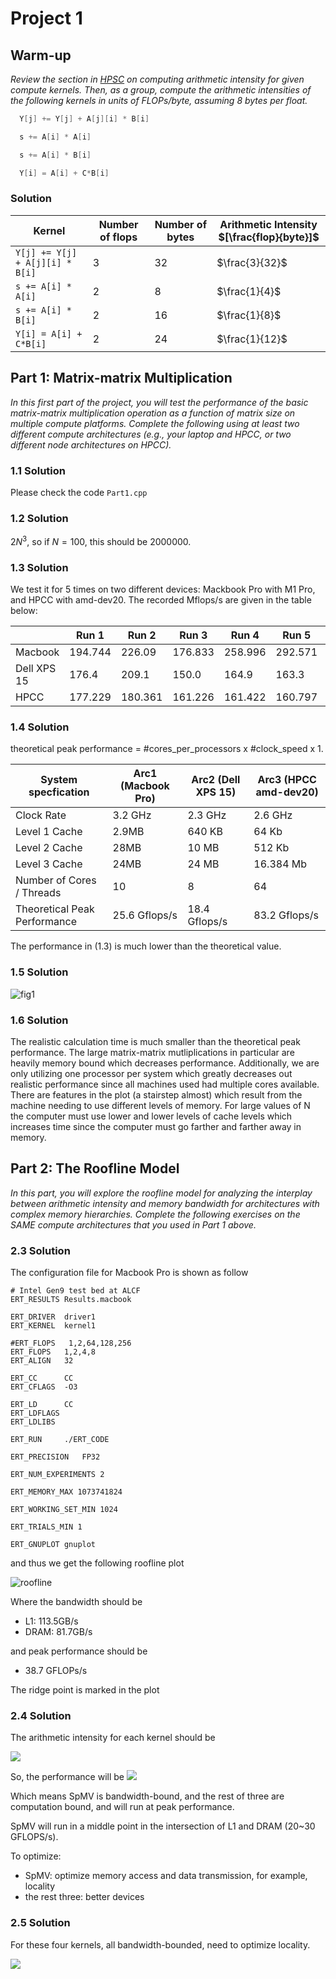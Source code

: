 # Project 1

## Warm-up

*Review the section in [HPSC](../assets/EijkhoutIntroToHPC2020.pdf) on computing arithmetic intensity for given compute kernels. 
Then, as a group, compute the arithmetic intensities of the following kernels in units of FLOPs/byte, assuming 8 bytes per float.*

```C
  Y[j] += Y[j] + A[j][i] * B[i]
```

```C
  s += A[i] * A[i]
```

```C
  s += A[i] * B[i]
```

```C
  Y[i] = A[i] + C*B[i]
```

### Solution

| Kernel      | Number of flops | Number of bytes | Arithmetic Intensity $[\frac{flop}{byte}]$|
| ----------- | ----------- | ----------- | ----------- |
| `Y[j] += Y[j] + A[j][i] * B[i]`      |    3    |    32    |    $\frac{3}{32}$    |
| `s += A[i] * A[i]`   |    2    |    8    |    $\frac{1}{4}$    |
| `s += A[i] * B[i]`   |    2    |    16    |    $\frac{1}{8}$    |
| `Y[i] = A[i] + C*B[i]`   |    2    |    24    |    $\frac{1}{12}$    |

## Part 1: Matrix-matrix Multiplication

*In this first part of the project, you will test the performance of the basic matrix-matrix multiplication operation as a function of matrix size on multiple compute platforms. Complete the following using at least two different compute architectures (e.g., your laptop and HPCC, or two different node architectures on HPCC).*

### 1.1 Solution 

Please check the code `Part1.cpp`

### 1.2 Solution 

$2N^{3}$, so if $N=100$, this should be $2000000$. 

### 1.3 Solution 

 We test it for 5 times on two different devices: Mackbook Pro with M1 Pro, and HPCC with amd-dev20. The recorded Mflops/s are given in the table below:

|             | Run 1   | Run 2   | Run 3   | Run 4   | Run 5   | Avg.     |
|-------------|---------|---------|---------|---------|---------|----------|
| Macbook     | 194.744 | 226.09  | 176.833 | 258.996 | 292.571 | 229.8468 |
| Dell XPS 15 | 176.4   | 209.1   | 150.0   | 164.9   | 163.3   | 172.74   |
| HPCC        | 177.229 | 180.361 | 161.226 | 161.422 | 160.797 | 168.207  |

### 1.4 Solution

theoretical peak performance = #cores_per_processors x #clock_speed x 1. 

| System specfication          | Arc1 (Macbook Pro) | Arc2 (Dell XPS 15) | Arc3 (HPCC amd-dev20) |
| ---------------------------- | ------------------ | ------------------ | --------------------- |
| Clock Rate                   | 3.2 GHz            | 2.3 GHz            | 2.6 GHz               |
| Level 1 Cache                | 2.9MB              | 640 KB             | 64 Kb                 |
| Level 2 Cache                | 28MB               | 10 MB              | 512 Kb                |
| Level 3 Cache                | 24MB               | 24 MB              | 16.384 Mb             |
| Number of Cores / Threads    | 10                 | 8                  | 64                    |
| Theoretical Peak Performance | 25.6 Gflops/s      | 18.4 Gflops/s      | 83.2 Gflops/s         |

The performance in (1.3) is much lower than the theoretical value. 

### 1.5 Solution 



![fig1](./image.png)


### 1.6 Solution

The realistic calculation time is much smaller than the theoretical peak performance. The large matrix-matrix mutliplications in particular are heavily memory bound which decreases performance. Additionally, we are only utilizing one processor per system which greatly decreases out realistic performance since all machines used had multiple cores available. There are features in the plot (a stairstep almost) which result from the machine needing to use different levels of memory. For large values of N the computer must use lower and lower levels of cache levels which increases time since the computer must go farther and farther away in memory. 

## Part 2: The Roofline Model 

*In this part, you will explore the roofline model for analyzing the interplay between arithmetic intensity and memory bandwidth for architectures with complex memory hierarchies. Complete the following exercises on the _SAME_ compute architectures that you used in Part 1 above.*

### 2.3 Solution

The configuration file for Macbook Pro is shown as follow
```
# Intel Gen9 test bed at ALCF
ERT_RESULTS Results.macbook

ERT_DRIVER  driver1
ERT_KERNEL  kernel1

#ERT_FLOPS   1,2,64,128,256
ERT_FLOPS   1,2,4,8
ERT_ALIGN   32

ERT_CC      CC
ERT_CFLAGS  -O3 

ERT_LD      CC
ERT_LDFLAGS 
ERT_LDLIBS

ERT_RUN     ./ERT_CODE

ERT_PRECISION   FP32

ERT_NUM_EXPERIMENTS 2

ERT_MEMORY_MAX 1073741824

ERT_WORKING_SET_MIN 1024

ERT_TRIALS_MIN 1

ERT_GNUPLOT gnuplot
```

and thus we get the following roofline plot

![roofline](./figures/roofline.jpg)

Where the bandwidth should be
* L1: 113.5GB/s
* DRAM: 81.7GB/s

and peak performance should be
* 38.7 GFLOPs/s

The ridge point is marked in the plot

### 2.4 Solution

The arithmetic intensity for each kernel should be

![](./figures/stat.png)

So, the performance will be 
![](./figures/roofline2.jpg)

Which means SpMV is bandwidth-bound, and the rest of three are computation bound, and will run at peak performance.

SpMV will run in a middle point in the intersection of L1 and DRAM (20~30 GFLOPS/s).

To optimize:
* SpMV: optimize memory access and data transmission, for example, locality
* the rest three: better devices

### 2.5 Solution

For these four kernels, all bandwidth-bounded, need to optimize locality.

![](./figures/roofline3.jpg)

